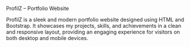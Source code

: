 ProfilZ – Portfolio Website

ProfilZ is a sleek and modern portfolio website designed using HTML and Bootstrap. It showcases my projects, skills, and achievements in a clean and responsive layout, providing an engaging experience for visitors on both desktop and mobile devices.
